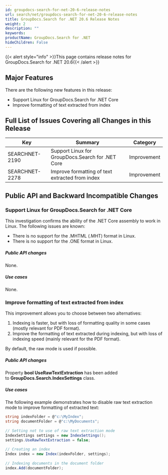 ```yaml
---
id: groupdocs-search-for-net-20-6-release-notes
url: search/net/groupdocs-search-for-net-20-6-release-notes
title: GroupDocs.Search for .NET 20.6 Release Notes
weight: 2
description: ""
keywords: 
productName: GroupDocs.Search for .NET
hideChildren: False
---
```

{{< alert style="info" >}}This page contains release notes for GroupDocs.Search for .NET 20.6{{< /alert >}}

## Major Features

There are the following new features in this release:

*   Support Linux for GroupDocs.Search for .NET Core
*   Improve formatting of text extracted from index

## Full List of Issues Covering all Changes in this Release

| Key | Summary | Category |
| --- | --- | --- |
| SEARCHNET-2190 | Support Linux for GroupDocs.Search for .NET Core | Improvement |
| SEARCHNET-2278 | Improve formatting of text extracted from index | Improvement |

## Public API and Backward Incompatible Changes

### Support Linux for GroupDocs.Search for .NET Core

This investigation confirms the ability of the .NET Core assembly to
work in Linux. The following issues are known:

*   There is no support for the .MHTML (.MHT) format in Linux.
*   There is no support for the .ONE format in Linux.

##### Public API changes

None.

##### Use cases

None.

### Improve formatting of text extracted from index

This improvement allows you to choose between two alternatives:

1.  Indexing is faster, but with loss of formatting quality in some
    cases (mostly relevant for PDF format).
2.  Improve the formatting of text extracted during indexing, but with
    loss of indexing speed (mainly relevant for the PDF format).

By default, the raw mode is used if possible.

##### Public API changes 

Property **bool UseRawTextExtraction** has been added
to **GroupDocs.Search.IndexSettings** class.

##### Use cases 

The following example demonstrates how to disable raw text extraction
mode to improve formatting of extracted text:


```csharp
string indexFolder = @"c:\MyIndex";
string documentFolder = @"c:\MyDocuments";
 
// Setting not to use of raw text extraction mode
IndexSettings settings = new IndexSettings();
settings.UseRawTextExtraction = false;
 
// Creating an index
Index index = new Index(indexFolder, settings);
 
// Indexing documents in the document folder
index.Add(documentFolder);
```
